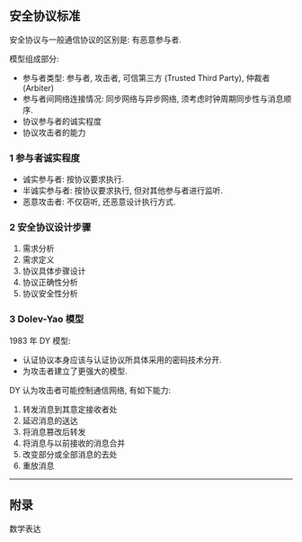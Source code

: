 ## 安全协议标准

安全协议与一般通信协议的区别是: 有恶意参与者.

模型组成部分:  
- 参与者类型: 参与者, 攻击者, 可信第三方 (Trusted Third Party), 仲裁者 (Arbiter)
- 参与者间网络连接情况: 同步网络与异步网络, 须考虑时钟周期同步性与消息顺序.
- 协议参与者的诚实程度
- 协议攻击者的能力

### 1 参与者诚实程度

- 诚实参与者: 按协议要求执行.
- 半诚实参与者: 按协议要求执行, 但对其他参与者进行监听.
- 恶意攻击者: 不仅窃听, 还恶意设计执行方式.

### 2 安全协议设计步骤

1. 需求分析
2. 需求定义
3. 协议具体步骤设计
4. 协议正确性分析
5. 协议安全性分析

### 3 Dolev-Yao 模型

1983 年 DY 模型:
- 认证协议本身应该与认证协议所具体采用的密码技术分开.
- 为攻击者建立了更强大的模型.

DY 认为攻击者可能控制通信网络, 有如下能力:
1. 转发消息到其意定接收者处
2. 延迟消息的送达
3. 将消息篡改后转发
4. 将消息与以前接收的消息合并
5. 改变部分或全部消息的去处
6. 重放消息

***

## 附录

数学表达